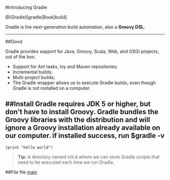 #Introducing Gradle

@(Gradle)[gradle|Book|build]

Gradle is the next-generation build automation, also a **Groovy DSL**.

-------------

##Good

Gradle provides support for Java, Groovy, Scala, Web, and OSGi projects, out of
the box.

- Support for Ant tasks, Ivy and Maven repositories;
- Incremental builds;
- Multi-project builds;
- The Gradle wrapper allows us to execute Gradle builds, even though Gradle is not installed on a computer.

##Install
Gradle requires JDK 5 or higher, but don't have to install Groovy. Gradle bundles the Groovy libraries with the distribution and will ignore a Groovy installation already available on our computer.
if installed success, run
    $gradle -v
---------

    (print "hello world")




>**Tip:** A directory named init.d where we can store Gradle scripts that need to be executed each time we run Gradle.

##File
file [main]

[main]:../../src/Main.clj